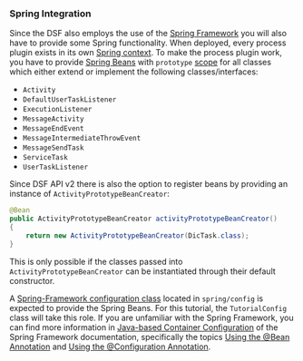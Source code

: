 ### Spring Integration

Since the DSF also employs the use of the [Spring Framework](https://spring.io/projects/spring-framework) you will also
have to provide some Spring functionality.
When deployed, every process plugin exists in its own [Spring context](https://docs.spring.io/spring-framework/reference/core/beans/introduction.html). To make the process plugin work, you
have to provide [Spring Beans](https://docs.spring.io/spring-framework/reference/core/beans/definition.html) with `prototype` [scope](https://docs.spring.io/spring-framework/reference/core/beans/factory-scopes.html) for all classes which either extend or implement the following classes/interfaces:
- `Activity`
- `DefaultUserTaskListener`
- `ExecutionListener`
- `MessageActivity`
- `MessageEndEvent`
- `MessageIntermediateThrowEvent`
- `MessageSendTask`
- `ServiceTask`
- `UserTaskListener`

Since DSF API v2 there is also the option to register beans by providing an instance of `ActivityPrototypeBeanCreator`:
```java
@Bean
public ActivityPrototypeBeanCreator activityPrototypeBeanCreator()
{
    return new ActivityPrototypeBeanCreator(DicTask.class);
}
```
This is only possible if the classes passed into `ActivityPrototypeBeanCreator` can be instantiated through their default constructor.

A [Spring-Framework configuration class](https://docs.spring.io/spring-framework/docs/current/reference/html/core.html#beans-java-basic-concepts) located in `spring/config` is expected to provide the Spring Beans.
For this tutorial, the `TutorialConfig` class will take this role. 
If you are unfamiliar with the Spring Framework, you can find more information in [Java-based Container Configuration](https://docs.spring.io/spring-framework/reference/core/beans/java.html)
of the Spring Framework documentation, specifically the topics [Using the @Bean Annotation](https://docs.spring.io/spring-framework/reference/core/beans/java/bean-annotation.html) and [Using the @Configuration Annotation](https://docs.spring.io/spring-framework/reference/core/beans/java/configuration-annotation.html).